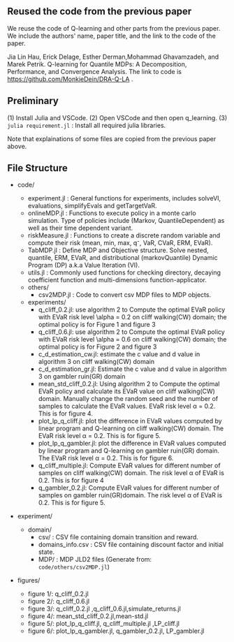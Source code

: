 ## Reused the code from the previous paper
We reuse the code of Q-learning and other parts from the previous paper. We include the authors' name, paper title, and the link to the code of the paper.

Jia Lin Hau, Erick Delage, Esther Derman,Mohammad Ghavamzadeh, and Marek Petrik. Q-learning for Quantile MDPs: A Decomposition, Performance, and Convergence Analysis. The link to code is https://github.com/MonkieDein/DRA-Q-LA .


## Preliminary
(1) Install Julia and VSCode.
(2) Open VSCode and then open q_learning.
(3) ```julia requirement.jl``` :  Install all required julia libraries.

Note that explainations of some files are copied from the previous paper above.
## File Structure
- code/
    - experiment.jl : General functions for experiments, includes solveVI, evaluations, simplifyEvals and getTargetVaR.
    - onlineMDP.jl : Functions to execute policy in a monte carlo simulation. Type of policies include (Markov, QuantileDependent) as well as their time dependent variant.
    - riskMeasure.jl : Functions to create a discrete random variable and compute their risk (mean, min, max, q⁻, VaR, CVaR, ERM, EVaR).
    - TabMDP.jl : Define MDP and Objective structure. Solve nested, quantile, ERM, EVaR, and distributional (markovQuantile) Dynamic Program (DP) a.k.a Value Iteration (VI).
    - utils.jl : Commonly used functions for checking directory, decaying coefficient function and multi-dimensions function-applicator.
    - others/
        - csv2MDP.jl : Code to convert csv MDP files to MDP objects.
    - experiments/
         - q_cliff_0.2.jl: use algorithm 2 to Compute the optimal EVaR policy with EVaR risk level \alpha = 0.2 on cliff walking(CW) domain; the optimal policy is for Figure 1 and figure 3
         -  q_cliff_0.6.jl: use algorithm 2 to Compute the optimal EVaR policy with EVaR risk level \alpha = 0.6 on cliff walking(CW) domain; the optimal policy is for Figure 2 and figure 3
         -  c_d_estimation_cw.jl:  estimate the c value and d value in algorithm 3 on cliff walking(CW) domain
         -  c_d_estimation_gr.jl: Estimate the c value and d value in algorithm 3 on gambler ruin(GR) domain
         -  mean_std_cliff_0.2.jl:  Using algorithm 2 to Compute the optimal EVaR policy and calculate its EVaR value on cliff walking(CW) domain.  Manually change the random seed and the number of samples to calculate the EVaR values. EVaR risk level α = 0.2. This is for figure 4.
         -  plot_lp_q_cliff.jl: plot the difference in EVaR values computed by linear program and Q-learning on cliff walking(CW) domain. The EVaR risk level α = 0.2. This is for figure 5.
         -  plot_lp_q_gambler.jl: plot the difference in EVaR values computed by linear program and Q-learning on gambler ruin(GR) domain. The EVaR risk level α = 0.2. This is for figure 6.
         - q_cliff_multiple.jl: Compute EVaR values for different number of samples on cliff walking(CW) domain. The risk level α of EVaR is 0.2. This is for figure 4
         - q_gambler_0.2.jl: Compute EVaR values for different number of samples on gambler ruin(GR)domain. The risk level α of EVaR is 0.2. This is for figure 5.

- experiment/
    - domain/
        - csv/ : CSV file containing domain transition and reward.
        - domains_info.csv : CSV file containing discount factor and initial state.
        - MDP/ : MDP JLD2 files (Generate from: ``` code/others/csv2MDP.jl```)

- figures/
   - figure 1/:  q_cliff_0.2.jl
   - figure 2/: q_cliff_0.6.jl
   - figure 3/: q_cliff_0.2.jl ,q_cliff_0.6.jl,simulate_returns.jl
   - figure 4/:  mean_std_cliff_0.2.jl,mean-std.jl
   - figure 5/:  plot_lp_q_cliff.jl,  q_cliff_multiple.jl ,LP_cliff.jl
   - figure 6/:   plot_lp_q_gambler.jl, q_gambler_0.2.jl,  LP_gambler.jl






